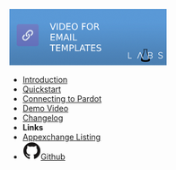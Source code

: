 ![Video for Email Templates](assets/img/listing.png)

- [Introduction](introduction)
- [Quickstart](quickstart)
- [Connecting to Pardot](connectingpardot)
- [Demo Video](demo)
- [Changelog](changelog)
- **Links**
- [Appexchange Listing](https://appexchange.salesforce.com/)
- [![Github Repo](assets/img/github-logo.svg)Github](https://github.com/shrej/email-video)
